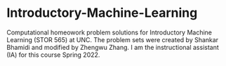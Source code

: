 # Introductory-Machine-Learning

Computational homeowork problem solutions for Introductory Machine Learning (STOR 565) at UNC. The problem sets were created by Shankar Bhamidi and modified by Zhengwu Zhang. I am the instructional assistant (IA) for this course Spring 2022.
